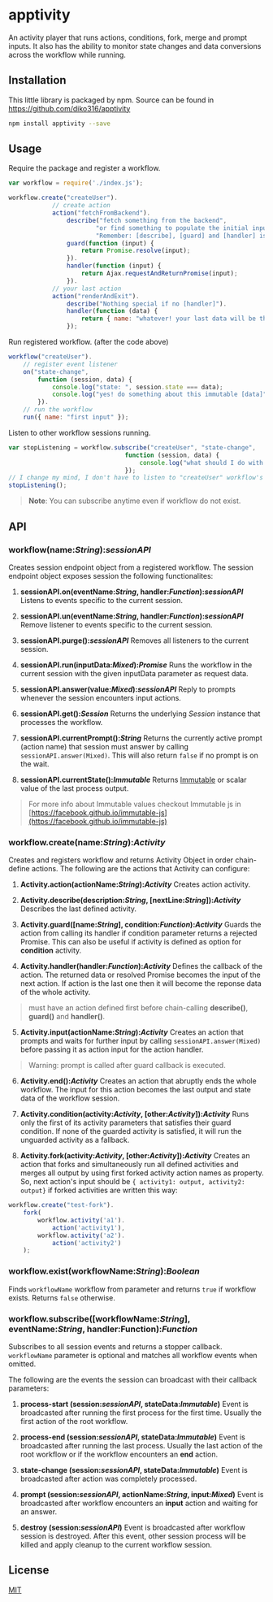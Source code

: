 # apptivity

An activity player that runs actions, conditions, fork, merge and prompt inputs. It also has the ability to monitor state changes and data conversions across the workflow while running.

## Installation

This little library is packaged by npm. Source can be found in https://github.com/diko316/apptivity

```sh
npm install apptivity --save
```

## Usage

Require the package and register a workflow.

```javascript
var workflow = require('./index.js');

workflow.create("createUser").
			// create action
			action("fetchFromBackend").
            	describe("fetch something from the backend",
                		"or find something to populate the initial input data",
                        "Remember: [describe], [guard] and [handler] is optional").
				guard(function (input) {
                	return Promise.resolve(input);
                }).
                handler(function (input) {
                	return Ajax.requestAndReturnPromise(input);
                }).
			// your last action
			action("renderAndExit").
            	describe("Nothing special if no [handler]").
                handler(function (data) {
                	return { name: "whatever! your last data will be this" };
                });

```
Run registered workflow. (after the code above)

```javascript
workflow("createUser").
	// register event listener
	on("state-change",
        function (session, data) {
        	console.log("state: ", session.state === data);
            console.log("yes! do something about this immutable [data]");
        }).
	// run the workflow
    run({ name: "first input" });
```

Listen to other workflow sessions running.

```javascript
var stopListening = workflow.subscribe("createUser", "state-change",
								function (session, data) {
                                	console.log("what should I do with this?");
                                });
// I change my mind, I don't have to listen to "createUser" workflow's  "state-change" events
stopListening();
```
> **Note**: You can subscribe anytime even if workflow do not exist.


## API

### workflow(name:*String*):*sessionAPI*

Creates session endpoint object from a registered workflow. The session endpoint object exposes session the following functionalites:

1. **sessionAPI.on(eventName:*String*, handler:*Function*):*sessionAPI***
	Listens to events specific to the current session.

2. **sessionAPI.un(eventName:*String*, handler:*Function*):*sessionAPI***
	Remove listener to events specific to the current session.

3. **sessionAPI.purge():*sessionAPI***
	Removes all listeners to the current session.

4. **sessionAPI.run(inputData:*Mixed*):*Promise***
	Runs the workflow in the current session with the given inputData parameter as request data.

5. **sessionAPI.answer(value:*Mixed*):*sessionAPI***
	Reply to prompts whenever the session encounters input actions.

6. **sessionAPI.get():*Session***
	Returns the underlying *Session* instance that processes the workflow.

7. **sessionAPI.currentPrompt():*String***
	Returns the currently active prompt (action name) that session must answer by calling `sessionAPI.answer(Mixed)`. This will also return `false` if no prompt is on the wait.

8. **sessionAPI.currentState():*Immutable***
	Returns [Immutable](https://facebook.github.io/immutable-js) or scalar value of the last process output.
> For more info about Immutable values checkout Immutable js in [https://facebook.github.io/immutable-js](https://facebook.github.io/immutable-js)

### workflow.create(name:*String*):*Activity*

Creates and registers workflow and returns Activity Object in order chain-define actions. The following are the actions that Activity can configure:

1. **Activity.action(actionName:*String*):*Activity***
	Creates action activity.

2. **Activity.describe(description:*String*, [nextLine:*String*]):*Activity***
	Describes the last defined activity.

3. **Activity.guard([name:*String*], condition:*Function*):*Activity***
	Guards the action from calling its handler if condition parameter returns a rejected Promise. This can also be useful if activity is defined as option for **condition** activity.

4. **Activity.handler(handler:*Function*):*Activity***
	Defines the callback of the action. The returned data or resolved Promise becomes the input of the next action. If action is the last one then it will become the reponse data of the whole activity.
> must have an action defined first before chain-calling **describe()**, **guard()** and **handler()**.

5. **Activity.input(actionName:*String*):*Activity***
	Creates an action that prompts and waits for further input by calling `sessionAPI.answer(Mixed)` before passing it as action input for the action handler.
> Warning: prompt is called after guard callback is executed.

6. **Activity.end():*Activity***
	Creates an action that abruptly ends the whole workflow. The input for this action becomes the last output and state data of the workflow session.

7. **Activity.condition(activity:*Activity*, [other:*Activity*]):*Activity***
	Runs only the first of its activity parameters that satisfies their guard condition. If none of the guarded activity is satisfied, it will run the unguarded activity as a fallback.

8. **Activity.fork(activity:*Activity*, [other:*Activity*]):*Activity***
	Creates an action that forks and simultaneously run all defined activities and merges all output by using first forked activity action names as property. So, next action's input should be `{ activity1: output, activity2: output}` if forked activities are written this way:
```javascript
workflow.create("test-fork").
	fork(
		workflow.activity('a1').
        	action('activity1'),
        workflow.activity('a2').
        	action('activity2')
	);
```

### workflow.exist(workflowName:*String*):*Boolean*
Finds `workflowName` workflow from parameter and returns `true` if workflow exists. Returns `false` otherwise.

### workflow.subscribe([workflowName:*String*], eventName:*String*, handler:Function):*Function*

Subscribes to all session events and returns a stopper callback. `workflowName` parameter is optional and matches all workflow events when omitted.

The following are the events the session can broadcast with their callback parameters:

1. **process-start (session:*sessionAPI*, stateData:*Immutable*)**
	Event is broadcasted after running the first process for the first time. Usually the first action of the root workflow.

2. **process-end (session:*sessionAPI*, stateData:*Immutable*)**
	Event is broadcasted after running the last process. Usually the last action of the root workflow or if the workflow encounters an **end** action.

3. **state-change (session:*sessionAPI*, stateData:*Immutable*)**
	Event is broadcasted after action was completely processed.

4. **prompt (session:*sessionAPI*, actionName:*String*, input:*Mixed*)**
	Event is broadcasted after workflow encounters an **input** action and waiting for an answer.

5. **destroy (session:*sessionAPI*)**
	Event is broadcasted after workflow session is destroyed. After this event, other session process will be killed and apply cleanup to the current workflow session.

## License

[MIT](https://github.com/primus/eventemitter3/blob/master/LICENSE)
